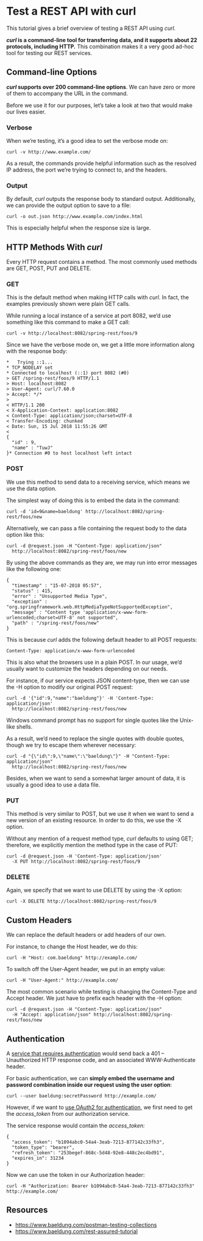 # Test a REST API with curl

This tutorial gives a brief overview of testing a REST API using _curl._

**_curl_ is a command-line tool for transferring data, and it supports about 22 protocols, including HTTP.** This combination makes it a very good ad-hoc tool for testing our REST services.


## Command-line Options

**_curl_ supports over 200 command-line options**. We can have zero or more of them to accompany the URL in the command.

Before we use it for our purposes, let’s take a look at two that would make our lives easier.

### Verbose

When we’re testing, it’s a good idea to set the verbose mode on:

```plaintext
curl -v http://www.example.com/
```

As a result, the commands provide helpful information such as the resolved IP address, the port we’re trying to connect to, and the headers.

### Output

By default, _curl_ outputs the response body to standard output. Additionally, we can provide the output option to save to a file:

```plaintext
curl -o out.json http://www.example.com/index.html
```

This is especially helpful when the response size is large.

## HTTP Methods With _curl_

Every HTTP request contains a method. The most commonly used methods are GET, POST, PUT and DELETE.

### GET

This is the default method when making HTTP calls with _curl_. In fact, the examples previously shown were plain GET calls.

While running a local instance of a service at port 8082, we’d use something like this command to make a GET call:

```plaintext
curl -v http://localhost:8082/spring-rest/foos/9
```

Since we have the verbose mode on, we get a little more information along with the response body:

```plaintext
*   Trying ::1...
* TCP_NODELAY set
* Connected to localhost (::1) port 8082 (#0)
> GET /spring-rest/foos/9 HTTP/1.1
> Host: localhost:8082
> User-Agent: curl/7.60.0
> Accept: */*
>
< HTTP/1.1 200
< X-Application-Context: application:8082
< Content-Type: application/json;charset=UTF-8
< Transfer-Encoding: chunked
< Date: Sun, 15 Jul 2018 11:55:26 GMT
<
{
  "id" : 9,
  "name" : "TuwJ"
}* Connection #0 to host localhost left intact
```

### POST

We use this method to send data to a receiving service, which means we use the data option.

The simplest way of doing this is to embed the data in the command:

```plaintext
curl -d 'id=9&name=baeldung' http://localhost:8082/spring-rest/foos/new
```

Alternatively, we can pass a file containing the request body to the data option like this:

```plaintext
curl -d @request.json -H "Content-Type: application/json"
  http://localhost:8082/spring-rest/foos/new
```

By using the above commands as they are, we may run into error messages like the following one:

```plaintext
{
  "timestamp" : "15-07-2018 05:57",
  "status" : 415,
  "error" : "Unsupported Media Type",
  "exception" : "org.springframework.web.HttpMediaTypeNotSupportedException",
  "message" : "Content type 'application/x-www-form-urlencoded;charset=UTF-8' not supported",
  "path" : "/spring-rest/foos/new"
}
```

This is because _curl_ adds the following default header to all POST requests:

```plaintext
Content-Type: application/x-www-form-urlencoded
```

This is also what the browsers use in a plain POST. In our usage, we’d usually want to customize the headers depending on our needs.

For instance, if our service expects JSON content-type, then we can use the -H option to modify our original POST request:

```plaintext
curl -d '{"id":9,"name":"baeldung"}' -H 'Content-Type: application/json'
  http://localhost:8082/spring-rest/foos/new
```

Windows command prompt has no support for single quotes like the Unix-like shells.

As a result, we’d need to replace the single quotes with double quotes, though we try to escape them wherever necessary:

```plaintext
curl -d "{\"id\":9,\"name\":\"baeldung\"}" -H "Content-Type: application/json"
  http://localhost:8082/spring-rest/foos/new
```

Besides, when we want to send a somewhat larger amount of data, it is usually a good idea to use a data file.

### PUT

This method is very similar to POST, but we use it when we want to send a new version of an existing resource. In order to do this, we use the -X option.

Without any mention of a request method type, _curl_ defaults to using GET; therefore, we explicitly mention the method type in the case of PUT:

```plaintext
curl -d @request.json -H 'Content-Type: application/json'
  -X PUT http://localhost:8082/spring-rest/foos/9
```

### DELETE

Again, we specify that we want to use DELETE by using the -X option:

```plaintext
curl -X DELETE http://localhost:8082/spring-rest/foos/9
```

## Custom Headers

We can replace the default headers or add headers of our own.

For instance, to change the Host header, we do this:

```plaintext
curl -H "Host: com.baeldung" http://example.com/
```

To switch off the User-Agent header, we put in an empty value:

```plaintext
curl -H "User-Agent:" http://example.com/
```

The most common scenario while testing is changing the Content-Type and Accept header. We just have to prefix each header with the -H option:

```plaintext
curl -d @request.json -H "Content-Type: application/json"
  -H "Accept: application/json" http://localhost:8082/spring-rest/foos/new
```

## Authentication

A [service that requires authentication](https://www.baeldung.com/spring-security-basic-authentication) would send back a 401 – Unauthorized HTTP response code, and an associated WWW-Authenticate header.

For basic authentication, we can **simply embed the username and password combination inside our request using the user option**:

```plaintext
curl --user baeldung:secretPassword http://example.com/
```

However, if we want to [use OAuth2 for authentication](https://www.baeldung.com/rest-api-spring-oauth2-angularjs), we first need to get the _access\_token_ from our authorization service.

The service response would contain the _access\_token:_

```plaintext
{
  "access_token": "b1094abc0-54a4-3eab-7213-877142c33fh3",
  "token_type": "bearer",
  "refresh_token": "253begef-868c-5d48-92e8-448c2ec4bd91",
  "expires_in": 31234
}
```

Now we can use the token in our Authorization header:

```plaintext
curl -H "Authorization: Bearer b1094abc0-54a4-3eab-7213-877142c33fh3" http://example.com/
```

## Resources
- https://www.baeldung.com/postman-testing-collections
- https://www.baeldung.com/rest-assured-tutorial
